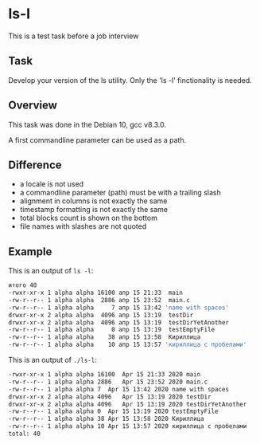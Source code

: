 # ls-l

This is a test task before a job interview

## Task

Develop your version of the ls utility. Only the 'ls -l' finctionality is needed.

## Overview

This task was done in the Debian 10, gcc v8.3.0.

A first commandline parameter can be used as a path.

## Difference

- a locale is not used
- a commandline parameter (path) must be with a trailing slash
- alignment in columns is not exactly the same
- timestamp formatting is not exactly the same
- total blocks count is shown on the bottom
- file names with slashes are not quoted

## Example

This is an output of `ls -l`:

```bash
итого 40
-rwxr-xr-x 1 alpha alpha 16100 апр 15 21:33  main
-rw-r--r-- 1 alpha alpha  2886 апр 15 23:52  main.c
-rw-r--r-- 1 alpha alpha     7 апр 15 13:42 'name with spaces'
drwxr-xr-x 2 alpha alpha  4096 апр 15 13:19  testDir
drwxr-xr-x 2 alpha alpha  4096 апр 15 13:19  testDirYetAnother
-rw-r--r-- 1 alpha alpha     0 апр 15 13:19  testEmptyFile
-rw-r--r-- 1 alpha alpha    38 апр 15 13:58  Кириллица
-rw-r--r-- 1 alpha alpha    10 апр 15 13:57 'кириллица с пробелами'
```

This is an output of `./ls-l`:

```bash
-rwxr-xr-x 1 alpha alpha 16100	Apr 15 21:33 2020 main
-rw-r--r-- 1 alpha alpha 2886	Apr 15 23:52 2020 main.c
-rw-r--r-- 1 alpha alpha 7	Apr 15 13:42 2020 name with spaces
drwxr-xr-x 2 alpha alpha 4096	Apr 15 13:19 2020 testDir
drwxr-xr-x 2 alpha alpha 4096	Apr 15 13:19 2020 testDirYetAnother
-rw-r--r-- 1 alpha alpha 0	Apr 15 13:19 2020 testEmptyFile
-rw-r--r-- 1 alpha alpha 38	Apr 15 13:58 2020 Кириллица
-rw-r--r-- 1 alpha alpha 10	Apr 15 13:57 2020 кириллица с пробелами
total: 40
```



